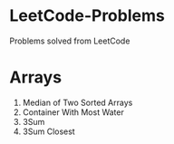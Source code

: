 # LeetCode-Problems
Problems solved from LeetCode

# Arrays
1. Median of Two Sorted Arrays
2. Container With Most Water
3. 3Sum
4. 3Sum Closest
